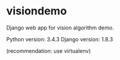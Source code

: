 # visiondemo
Django web app for vision algorithm demo.

Python version: 3.4.3
Django version: 1.8.3

(recommendation: use virtualenv)
